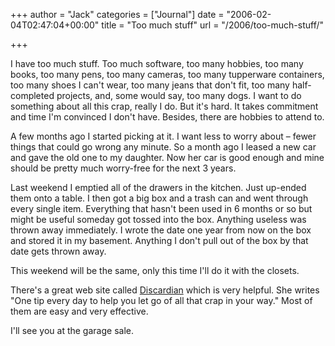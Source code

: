 +++
author = "Jack"
categories = ["Journal"]
date = "2006-02-04T02:47:04+00:00"
title = "Too much stuff"
url = "/2006/too-much-stuff/"

+++

I have too much stuff. Too much software, too many hobbies, too many books, too many pens, too many cameras, too many tupperware containers, too many shoes I can't wear, too many jeans that don't fit, too many half-completed projects, and, some would say, too many dogs. I want to do something about all this crap, really I do. But it's hard. It takes commitment and time I'm convinced I don't have. Besides, there are hobbies to attend to. 

A few months ago I started picking at it. I want less to worry about &#8211; fewer things that could go wrong any minute. So a month ago I leased a new car and gave the old one to my daughter. Now her car is good enough and mine should be pretty much worry-free for the next 3 years. 

Last weekend I emptied all of the drawers in the kitchen. Just up-ended them onto a table. I then got a big box and a trash can and went through every single item. Everything that hasn't been used in 6 months or so but might be useful someday got tossed into the box. Anything useless was thrown away immediately. I wrote the date one year from now on the box and stored it in my basement. Anything I don't pull out of the box by that date gets thrown away. 

This weekend will be the same, only this time I'll do it with the closets. 

There's a great web site called [Discardian](<http://www.metagrrrl.com/discardian/>) which is very helpful. She writes "One tip every day to help you let go of all that crap in your way." Most of them are easy and very effective. 

I'll see you at the garage sale.